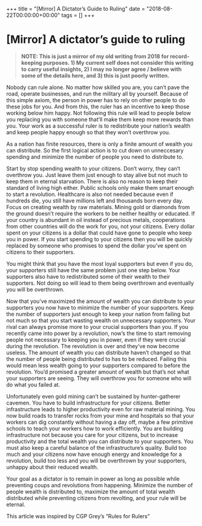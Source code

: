 +++
title = "[Mirror] A Dictator’s Guide to Ruling"
date = "2018-08-22T00:00:00+00:00"
tags = []
+++

# [Mirror] A dictator’s guide to ruling

> **NOTE: This is just a mirror of my old writing from 2018 for record-keeping purposes. 1) My current self does not consider this writing to carry useful insights, 2) I may no longer agree / believe with some of the details here, and 3) this is just poorly written.** 

Nobody can rule alone. No matter how skilled you are, you can’t pave the road, operate businesses, and run the military all by yourself. Because of this simple axiom, the person in power has to rely on other people to do these jobs for you. And from this, the ruler has an incentive to keep those working below him happy. Not following this rule will lead to people below you replacing you with someone that’ll make them keep more rewards than you. Your work as a successful ruler is to redistribute your nation’s wealth and keep people happy enough so that they won’t overthrow you.

As a nation has finite resources, there is only a finite amount of wealth you can distribute. So the first logical action is to cut down on unneccesary spending and minimize the number of people you need to distribute to.

Start by stop spending wealth to your citizens. Don’t worry, they can’t overthrow you. Just leave them just enough to stay alive but not much to keep them in eternal starvation. There is also no reason to keep their standard of living high either. Public schools only make them smart enough to start a revolution. Healthcare is also not needed because even if hundreds die, you still have millions left and thousands born every day. Focus on creating wealth by raw materials. Mining gold or diamonds from the ground doesn’t require the workers to be neither healthy or educated. If your country is abundant in oil instead of precious metals, cooperations from other countries will do the work for you, not your citizens. Every dollar spent on your citizens is a dollar that could have gone to people who keep you in power. If you start spending to your citizens then you will be quickly replaced by someone who promises to spend the dollar you’ve spent on citizens to their supporters.

You might think that you have the most loyal supporters but even if you do, your supporters still have the same problem just one step below. Your supporters also have to redistributed some of their wealth to their supporters. Not doing so will lead to them being overthrown and eventually you will be overthrown.

Now that you’ve maximized the amount of wealth you can distribute to your supporters you now have to minimize the number of your supporters. Keep the number of supporters just enough to keep your nation from failing but not much so that you start wasting wealth on unnecessary supporters. Your rival can always promise more to your crucial supporters than you. If you recently came into power by a revolution, now’s the time to start removing people not necessary to keeping you in power, even if they were crucial during the revolution. The revolution is over and they’ve now become useless. The amount of wealth you can distribute haven’t changed so that the number of people being distributed to has to be reduced. Failing this would mean less wealth going to your supporters compared to before the revolution. You’d promised a greater amount of wealth but that’s not what your supporters are seeing. They will overthrow you for someone who will do what you failed at.

Unfortunately even gold mining can’t be sustained by hunter-gatherer cavemen. You have to build infrastructure for your citizens. Better infrastructure leads to higher productivity even for raw material mining. You now build roads to transfer rocks from your mine and hospitals so that your workers can dig constantly without having a day off, maybe a few primitive schools to teach your workers how to work efficiently. You are building infrastructure not because you care for your citizens, but to increase productivity and the total wealth you can distribute to your supporters. You must also keep a careful balance of the infrastructure’s quality. Build too much and your citizens now have enough energy and knowledge for a revolution, build too less and you will be overthrown by your supporters, unhappy about their reduced wealth.

Your goal as a dictator is to remain in power as long as possible while preventing coups and revolutions from happening. Minimize the number of people wealth is distributed to, maximize the amount of total wealth distributed while preventing citizens from revolting, and your rule will be eternal.

This article was inspired by CGP Grey’s “Rules for Rulers”